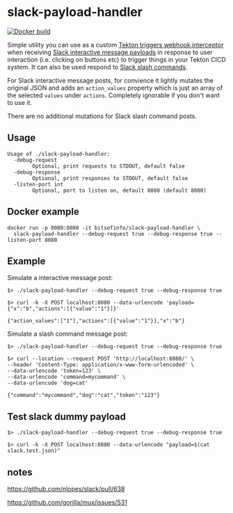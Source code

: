 # slack-payload-handler

[![Docker build](https://img.shields.io/docker/cloud/automated/bitsofinfo/slack-payload-handler)](https://hub.docker.com/repository/docker/bitsofinfo/slack-payload-handler)

Simple utility you can use as a custom [Tekton triggers webhook interceptor](https://github.com/tektoncd/triggers/blob/master/docs/eventlisteners.md#Webhook-Interceptors) when receiving [Slack interactive message payloads](https://api.slack.com/interactivity/handling#payloads) in response to user interaction (i.e. clicking on buttons etc) to trigger things in your Tekton CICD system. It can also be used respond to [Slack slash commands](https://api.slack.com/interactivity/slash-commands#app_command_handling).

For Slack interactive message posts, for convience it lightly mutates the original JSON and adds an `action_values` property which is just an array of the selected `values` under `actions`. Completely ignorable if you don't want to use it.

There are no additional mutations for Slack slash command posts.

## Usage

```
Usage of ./slack-payload-handler:
  -debug-request
        Optional, print requests to STDOUT, default false
  -debug-response
        Optional, print responses to STDOUT, default false
  -listen-port int
        Optional, port to listen on, default 8080 (default 8080)
```

## Docker example
```
docker run -p 8080:8080 -it bitsofinfo/slack-payload-handler \
  slack-payload-handler --debug-request true --debug-response true --listen-port 8080
```

## Example

Simulate a interactive message post:
```
$> ./slack-payload-handler --debug-request true --debug-response true

$> curl -k -X POST localhost:8080 --data-urlencode 'payload={"x":"b","actions":[{"value":"1"}]}'

{"action_values":["1"],"actions":[{"value":"1"}],"x":"b"}
```

Simulate a slash command message post:
```
$> ./slack-payload-handler --debug-request true --debug-response true

$> curl --location --request POST 'http://localhost:8080/' \
--header 'Content-Type: application/x-www-form-urlencoded' \
--data-urlencode 'token=123' \
--data-urlencode 'command=mycommand' \
--data-urlencode 'dog=cat'

{"command":"mycommand","dog":"cat","token":"123"}
```

## Test slack dummy payload

```
$> ./slack-payload-handler --debug-request true --debug-response true

$> curl -k -X POST localhost:8080 --data-urlencode "payload=$(cat slack.test.json)"

```

## notes

https://github.com/nlopes/slack/pull/638

https://github.com/gorilla/mux/issues/531
